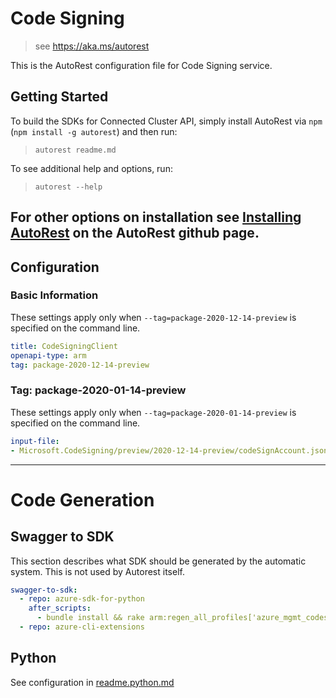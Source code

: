 # Code Signing

> see https://aka.ms/autorest

This is the AutoRest configuration file for Code Signing service.

## Getting Started

To build the SDKs for Connected Cluster API, simply install AutoRest via `npm` (`npm install -g autorest`) and then run:

> `autorest readme.md`

To see additional help and options, run:

> `autorest --help`

For other options on installation see [Installing AutoRest](https://aka.ms/autorest/install) on the AutoRest github page.
---

## Configuration

### Basic Information

These settings apply only when `--tag=package-2020-12-14-preview` is specified on the command line.


```yaml
title: CodeSigningClient
openapi-type: arm
tag: package-2020-12-14-preview
```


### Tag: package-2020-01-14-preview

These settings apply only when `--tag=package-2020-01-14-preview` is specified on the command line.

```yaml $(tag) == 'package-2020-12-14-preview'
input-file:
- Microsoft.CodeSigning/preview/2020-12-14-preview/codeSignAccount.json
```

---

# Code Generation

## Swagger to SDK

This section describes what SDK should be generated by the automatic system.
This is not used by Autorest itself.

```yaml $(swagger-to-sdk)
swagger-to-sdk:
  - repo: azure-sdk-for-python
    after_scripts:
      - bundle install && rake arm:regen_all_profiles['azure_mgmt_codesigning']
  - repo: azure-cli-extensions
```

## Python

See configuration in [readme.python.md](./readme.python.md)


